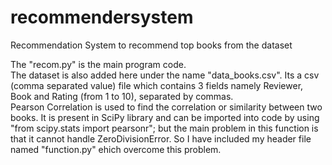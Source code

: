 # recommendersystem
Recommendation System to recommend top books from the dataset  

The "recom.py" is the main program code.  
The dataset is also added here under the name "data_books.csv". Its a csv (comma separated value) file which contains 3 fields namely Reviewer, Book and Rating (from 1 to 10), separated by commas.  
Pearson Correlation is used to find the correlation or similarity between two books. It is present in SciPy library and can be imported into code by using "from scipy.stats import pearsonr"; but the main problem in this function is that it cannot handle ZeroDivisionError. So I have included my header file named "function.py" ehich overcome this problem.  
